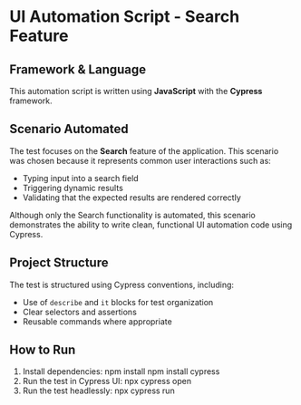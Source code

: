 # UI Automation Script - Search Feature

## Framework & Language

This automation script is written using **JavaScript** with the **Cypress** framework.

## Scenario Automated

The test focuses on the **Search** feature of the application. This scenario was chosen because it represents common user interactions such as:

- Typing input into a search field
- Triggering dynamic results
- Validating that the expected results are rendered correctly

Although only the Search functionality is automated, this scenario demonstrates the ability to write clean, functional UI automation code using Cypress.

## Project Structure

The test is structured using Cypress conventions, including:

- Use of `describe` and `it` blocks for test organization
- Clear selectors and assertions
- Reusable commands where appropriate

## How to Run

1. Install dependencies:
    npm install
    npm install cypress
2. Run the test in Cypress UI:
    npx cypress open
3. Run the test headlessly:
    npx cypress run





